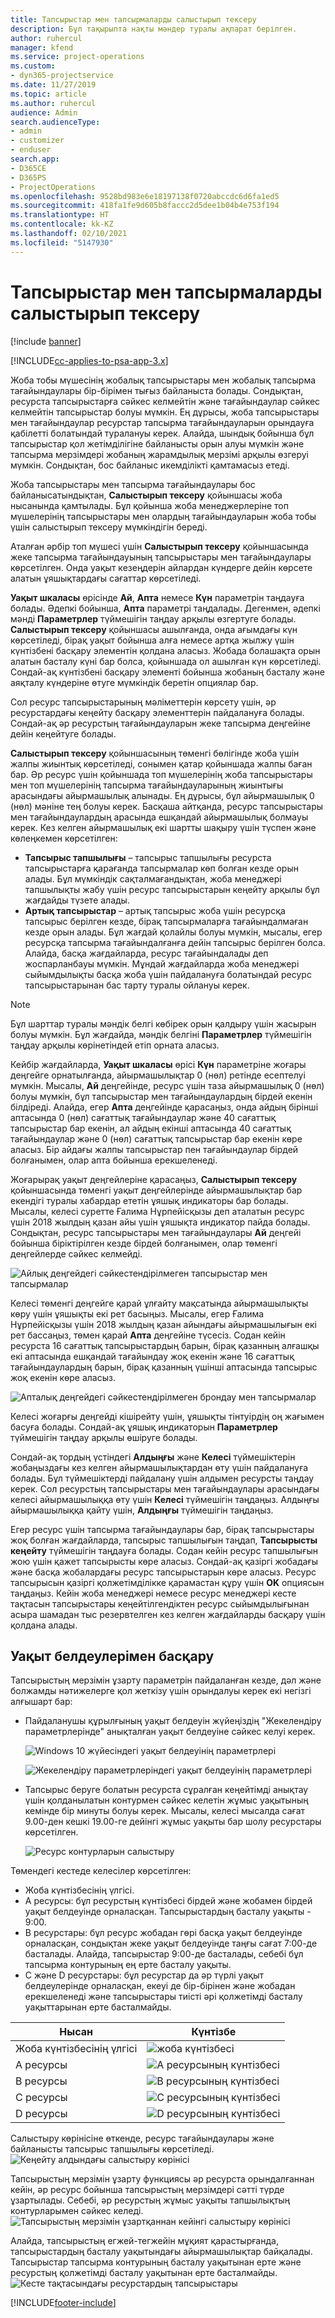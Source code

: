 ```yaml
---
title: Тапсырыстар мен тапсырмаларды салыстырып тексеру
description: Бұл тақырыпта нақты мәндер туралы ақпарат берілген.
author: ruhercul
manager: kfend
ms.service: project-operations
ms.custom:
- dyn365-projectservice
ms.date: 11/27/2019
ms.topic: article
ms.author: ruhercul
audience: Admin
search.audienceType:
- admin
- customizer
- enduser
search.app:
- D365CE
- D365PS
- ProjectOperations
ms.openlocfilehash: 9528bd983e6e18197138f0720abccdc6d6fa1ed5
ms.sourcegitcommit: 418fa1fe9d605b8faccc2d5dee1b04b4e753f194
ms.translationtype: HT
ms.contentlocale: kk-KZ
ms.lasthandoff: 02/10/2021
ms.locfileid: "5147930"
---
```

# <a name="reconcile-bookings-and-assignments"></a>Тапсырыстар мен тапсырмаларды салыстырып тексеру

[!include [banner](../includes/psa-now-project-operations.md)]

[!INCLUDE[cc-applies-to-psa-app-3.x](../includes/cc-applies-to-psa-app-3x.md)]

Жоба тобы мүшесінің жобалық тапсырыстары мен жобалық тапсырма тағайындаулары бір-бірімен тығыз байланыста болады. Сондықтан, ресурста тапсырыстарға сәйкес келмейтін және тағайындаулар сәйкес келмейтін тапсырыстар болуы мүмкін. Ең дұрысы, жоба тапсырыстары мен тағайындаулар ресурстар тапсырма тағайындауларын орындауға қабілетті болатындай туралануы керек. Алайда, шындық бойынша бұл тапсырыстар қол жетімділігіне байланысты орын алуы мүмкін және тапсырма мерзімдері жобаның жарамдылық мерзімі арқылы өзгеруі мүмкін. Сондықтан, бос байланыс икемділікті қамтамасыз етеді.

Жоба тапсырыстары мен тапсырма тағайындаулары бос байланысатындықтан, **Салыстырып тексеру** қойыншасы жоба нысанында қамтылады. Бұл қойынша жоба менеджерлеріне топ мүшелерінің тапсырыстары мен олардың тағайындауларын жоба тобы үшін салыстырып тексеру мүмкіндігін береді.

Аталған әрбір топ мүшесі үшін **Салыстырып тексеру** қойыншасында жеке тапсырма тағайындауының тапсырыстары мен тағайындаулары көрсетілген. Онда уақыт кезеңдерін айлардан күндерге дейін көрсете алатын ұяшықтардағы сағаттар көрсетіледі.

**Уақыт шкаласы** өрісінде **Ай**, **Апта** немесе **Күн** параметрін таңдауға болады. Әдепкі бойынша, **Апта** параметрі таңдалады. Дегенмен, әдепкі мәнді **Параметрлер** түймешігін таңдау арқылы өзгертуге болады. **Салыстырып тексеру** қойыншасы ашылғанда, онда ағымдағы күн көрсетіледі, бірақ уақыт бойынша алға немесе артқа жылжу үшін күнтізбені басқару элементін қолдана аласыз. Жобада болашақта орын алатын басталу күні бар болса, қойыншада ол ашылған күн көрсетіледі. Сондай-ақ күнтізбені басқару элементі бойынша жобаның басталу және аяқталу күндеріне өтуге мүмкіндік беретін опциялар бар.

Сол ресурс тапсырыстарының мәліметтерін көрсету үшін, әр ресурстардағы кеңейту басқару элементтерін пайдалануға болады. Сондай-ақ әр ресурстың тағайындауларын жеке тапсырма деңгейіне дейін кеңейтуге болады.

**Салыстырып тексеру** қойыншасының төменгі бөлігінде жоба үшін жалпы жиынтық көрсетіледі, сонымен қатар қойыншада жалпы баған бар. Әр ресурс үшін қойыншада топ мүшелерінің жоба тапсырыстары мен топ мүшелерінің тапсырма тағайындауларының жиынтығы арасындағы айырмашылық алынады. Ең дұрысы, бұл айырмашылық 0 (нөл) мәніне тең болуы керек. Басқаша айтқанда, ресурс тапсырыстары мен тағайындаулардың арасында ешқандай айырмашылық болмауы керек. Кез келген айырмашылық екі шартты шақыру үшін түспен және көлеңкемен көрсетілген:

- **Тапсырыс тапшылығы** – тапсырыс тапшылығы ресурста тапсырыстарға қарағанда тапсырмалар көп болған кезде орын алады. Бұл мүмкіндік сақталмағандықтан, жоба менеджері тапшылықты жабу үшін ресурс тапсырыстарын кеңейту арқылы бұл жағдайды түзете алады.
- **Артық тапсырыстар** – артық тапсырыс жоба үшін ресурсқа тапсырыс берілген кезде, бірақ тапсырмаларға тағайындалмаған кезде орын алады. Бұл жағдай қолайлы болуы мүмкін, мысалы, егер ресурсқа тапсырма тағайындалғанға дейін тапсырыс берілген болса. Алайда, басқа жағдайларда, ресурс тағайындалады деп жоспарланбауы мүмкін. Мұндай жағдайларда жоба менеджері сыйымдылықты басқа жоба үшін пайдалануға болатындай ресурс тапсырыстарынан бас тарту туралы ойлануы керек.

> [!NOTE]
> Бұл шарттар туралы мәндік белгі көбірек орын қалдыру үшін жасырын болуы мүмкін. Бұл жағдайда, мәндік белгіні **Параметрлер** түймешігін таңдау арқылы көрінетіндей етіп орната аласыз.

Кейбір жағдайларда, **Уақыт шкаласы** өрісі **Күн** параметріне жоғары деңгейге орнатылғанда, айырмашылықтар 0 (нөл) ретінде есептелуі мүмкін. Мысалы, **Ай** деңгейінде, ресурс үшін таза айырмашылық 0 (нөл) болуы мүмкін, бұл тапсырыстар мен тағайындаулардың бірдей екенін білдіреді. Алайда, егер **Апта** деңгейінде қарасаңыз, онда айдың бірінші аптасында 0 (нөл) сағаттық тағайындаулар және 40 сағаттық тапсырыстар бар екенін, ал айдың екінші аптасында 40 сағаттық тағайындаулар және 0 (нөл) сағаттық тапсырыстар бар екенін көре аласыз. Бір айдағы жалпы тапсырыстар пен тағайындаулар бірдей болғанымен, олар апта бойынша ерекшеленеді.

Жоғарырақ уақыт деңгейлеріне қарасаңыз, **Салыстырып тексеру** қойыншасында төменгі уақыт деңгейлерінде айырмашылықтар бар екендігі туралы хабардар ететін ұяшық индикаторы бар болады. Мысалы, келесі суретте Ғалима Нұрпейісқызы деп аталатын ресурс үшін 2018 жылдың қазан айы үшін ұяшықта индикатор пайда болады. Сондықтан, ресурс тапсырыстары мен тағайындаулары **Ай** деңгейі бойынша біріктірілген кезде бірдей болғанымен, олар төменгі деңгейлерде сәйкес келмейді.

![Айлық деңгейдегі сәйкестендірілмеген тапсырыстар мен тапсырмалар](media/reconcile-assignments-01.JPG)

Келесі төменгі деңгейге қарай ұлғайту мақсатында айырмашылықты көру үшін ұяшықты екі рет басыңыз. Мысалы, егер Ғалима Нұрпейісқызы үшін 2018 жылдың қазан айындағы айырмашылығын екі рет бассаңыз, төмен қарай **Апта** деңгейіне түсесіз. Содан кейін ресурста 16 сағаттық тапсырыстардың барын, бірақ қазанның алғашқы екі аптасында ешқандай тағайындау жоқ екенін және 16 сағаттық тағайындаулардың барын, бірақ қазанның үшінші аптасында тапсырыс жоқ екенін көре аласыз.

![Апталық деңгейдегі сәйкестендірілмеген брондау мен тапсырмалар](media/reconcile-assignments-02.JPG)

Келесі жоғарғы деңгейді кішірейту үшін, ұяшықты тінтуірдің оң жағымен басуға болады. Сондай-ақ ұяшық индикаторын **Параметрлер** түймешігін таңдау арқылы өшіруге болады. 

Сондай-ақ тордың үстіндегі **Алдыңғы** және **Келесі** түймешіктерін жобаңыздағы кез келген айырмашылықтардан өту үшін пайдалануға болады. Бұл түймешіктерді пайдалану үшін алдымен ресурсты таңдау керек. Сол ресурстың тапсырыстары мен тағайындаулары арасындағы келесі айырмашылыққа өту үшін  **Келесі** түймешігін таңдаңыз. Алдыңғы айырмашылыққа қайту үшін, **Алдыңғы** түймешігін таңдаңыз.

Егер ресурс үшін тапсырма тағайындаулары бар, бірақ тапсырыстары жоқ болған жағдайларда, тапсырыс тапшылығын таңдап, **Тапсырысты кеңейту** түймешігін таңдауға болады. Содан кейін ресурс тапшылығын жою үшін қажет тапсырысты көре аласыз. Сондай-ақ қазіргі жобадағы және басқа жобалардағы ресурс тапсырыстарын көре аласыз. Ресурс тапсырысын қазіргі қолжетімділікке қарамастан құру үшін **OK** опциясын таңдаңыз. Кейін жоба менеджері немесе ресурс менеджері кесте тақтасын тапсырыстары кеңейтілгендіктен ресурс сыйымдылығынан асыра шамадан тыс резервтелген кез келген жағдайларды басқару үшін қолдана алады.

## <a name="managing-with-time-zones"></a>Уақыт белдеулерімен басқару
Тапсырыстың мерзімін ұзарту параметрін пайдаланған кезде, дәл және болжамды нәтижелерге қол жеткізу үшін орындалуы керек екі негізгі алғышарт бар:  

- Пайдаланушы құрылғының уақыт белдеуін жүйеңіздің "Жекелендіру параметрлерінде" анықталған уақыт белдеуіне сәйкес келуі керек.
 
  ![Windows 10 жүйесіндегі уақыт белдеуінің параметрлері](media/reconcile-assignments-03.png)

  ![Жекелендіру параметрлеріндегі уақыт белдеуінің параметрлері](media/reconcile-assignments-04.png)
 
- Тапсырыс беруге болатын ресурста сұралған кеңейтімді анықтау үшін қолданылатын контурмен сәйкес келетін жұмыс уақытының кемінде бір минуты болуы керек. Мысалы, келесі мысалда сағат 9.00-ден кешкі 19.00-ге дейінгі жұмыс уақыты бар шолу ресурстары көрсетілген. 

  ![Ресурс контурларын салыстыру](media/reconcile-assignments-05.png)

Төмендегі кестеде келесілер көрсетілген:

- Жоба күнтізбесінің үлгісі.
- А ресурсы: бұл ресурстың күнтізбесі бірдей және жобамен бірдей уақыт белдеуінде орналасқан. Тапсырыстардың басталу уақыты - 9:00.
- В ресурстары: бұл ресурс жобадан гөрі басқа уақыт белдеуінде орналасқан, сондықтан жеке уақыт белдеуінде таңғы сағат 7:00-де басталады. Алайда, тапсырыстар 9:00-де басталады, себебі бұл тапсырма контурының ең ерте басталу уақыты.
- C және D ресурстары: бұл ресурстар да әр түрлі уақыт белдеулерінде орналасқан, екеуі де бір-бірінен және жобадан ерекшеленеді және тапсырыстары тиісті әрі қолжетімді басталу уақыттарынан ерте басталмайды.

|Нысан  |Күнтізбе  |
|-|-|
|Жоба күнтізбесінің үлгісі   | ![жоба күнтізбесі](media/reconcile-assignments-06.png) |
|A ресурсы  | ![A ресурсының күнтізбесі](media/reconcile-assignments-06.png) |
|B ресурсы  |  ![B ресурсының күнтізбесі](media/reconcile-assignments-07.png) |
|C ресурсы  |  ![C ресурсының күнтізбесі](media/reconcile-assignments-08.png) |
|D ресурсы  | ![D ресурсының күнтізбесі](media/reconcile-assignments-09.png)  |
 
Салыстыру көрінісіне өткенде, ресурс тағайындаулары және байланысты тапсырыс тапшылығы көрсетіледі.
 ![Кеңейту алдындағы салыстыру көрінісі](media/reconcile-assignments-10.png)

Тапсырыстың мерзімін ұзарту функциясы әр ресурста орындалғаннан кейін, әр ресурс бойынша тапсырыстың мерзімдері сәтті түрде ұзартылады. Себебі, әр ресурстың жұмыс уақыты тапшылықтың контурларымен сәйкес келеді.
 ![Тапсырыстың мерзімін ұзартқаннан кейінгі салыстыру көрінісі](media/reconcile-assignments-11.png) 

Алайда, тапсырыстың егжей-тегжейін мұқият қарастырғанда, тапсырыстардың басталу уақытындағы айырмашылықтар байқалады. Тапсырыстар тапсырма контурының басталу уақытынан ерте және ресурстың қолжетімді басталу уақытынан ерте басталмайды.
 ![Кесте тақтасындағы ресурстардың тапсырыстары](media/reconcile-assignments-12.png)


[!INCLUDE[footer-include](../includes/footer-banner.md)]